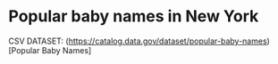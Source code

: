# Popular baby names in New York

CSV DATASET: (https://catalog.data.gov/dataset/popular-baby-names)[Popular Baby Names]
